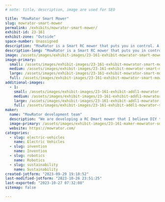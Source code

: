 ```yaml
---
# note: title, description, image are used for SEO

title: "MowRator Smart Mower"
slug: mowrator-smart-mower
permalink: /exhibits/mowrator-smart-mower/
exhibit-id: 23-161
exhibit-zone: "Outside"
space-number: Unassigned
description: "MowRator is a Smart RC mower that puts you in control. A Robotic lawn mower for makers by makers."
description-long: "MowRator is a Smart RC mower that puts you in control. A Robotic lawn mower for makers by makers. Kick back while you enjoy some sweet tea as your mowing assistant robot makes quick work of even over grown and unruly lawns. We are launching a kickstarter next year and would love the garner to maker community's support."
image: /assets/images/exhibit-images/23-161-exhibit-mowrator-smart-mower-mowrator1-large.jpeg
image-primary: 
  small: /assets/images/exhibit-images/23-161-exhibit-mowrator-smart-mower-mowrator1-small.jpeg
  medium: /assets/images/exhibit-images/23-161-exhibit-mowrator-smart-mower-mowrator1-medium.jpeg
  large: /assets/images/exhibit-images/23-161-exhibit-mowrator-smart-mower-mowrator1-large.jpeg
  full: /assets/images/exhibit-images/23-161-exhibit-mowrator-smart-mower-mowrator1-full.jpeg
additional-images: 
  - 1:
    small: /assets/images/exhibit-images/23-161-exhibit-addl1-mowrator-smart-mower-img-4914-small.jpeg
    medium: /assets/images/exhibit-images/23-161-exhibit-addl1-mowrator-smart-mower-img-4914-medium.jpeg
    large: /assets/images/exhibit-images/23-161-exhibit-addl1-mowrator-smart-mower-img-4914-large.jpeg
    full: /assets/images/exhibit-images/23-161-exhibit-addl1-mowrator-smart-mower-img-4914-full.jpeg
maker: 
  name: "MowRator development team"
  description: "We are developing a RC Dmart mower that I believe DIY types and makers would love to see. It is a Mower for makers by makers."
  image-primary: /assets/images/exhibit-images/23-161-maker-mowrator-smart-mower-mowrator2-medium.jpeg
  website: https://mowrator.com/
categories: 
  - slug: electric-vehicles
    name: Electric Vehicles
  - slug: invention
    name: Invention
  - slug: robotics
    name: Robotics
  - slug: sustainability
    name: Sustainability
created-jotform: "2023-09-29 19:18:52"
last-modified-jotform: "2023-10-26 23:51:25"
last-exported: "2023-10-27 07:32:08"
sitemap: false

---
```

